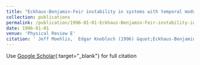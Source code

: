 ```yaml
---
title: "Eckhaus-Benjamin-Feir instability in systems with temporal modulation"
collection: publications
permalink: /publication/1996-01-01-Eckhaus-Benjamin-Feir-instability-in-systems-with-temporal-modulation
date: 1996-01-01
venue: 'Physical Review E'
citation: ' Jeff Moehlis,  Edgar Knobloch (1996) &quot;Eckhaus-Benjamin-Feir instability in systems with temporal modulation.&quot; <i>Physical Review E</i>. 54, 5161.'
---
```

Use [Google Scholar](https://scholar.google.com/scholar?q=Eckhaus+Benjamin+Feir+instability+in+systems+with+temporal+modulation){:target="_blank"} for full citation